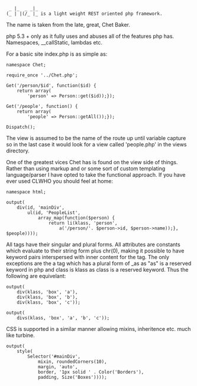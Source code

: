 	 _ |_  _ _|_
	(_ | |(/_ |_ is a light weight REST oriented php framework. 

The name is taken from the late, great, Chet Baker.

php 5.3 + only as it fully uses and abuses all of the features php has. Namespaces, __callStatic, lambdas etc. 

For a basic site index.php is as simple as: 

	namespace Chet;

	require_once '../Chet.php';

	Get('/person/$id', function($id) {
		return array(
			'person' => Person::get($id));});

	Get('/people', function() { 
		return array(
			'people' => Person::getAll());});

	Dispatch();

The view is assumed to be the name of the route up until variable capture so in the last case it would look for a view called 'people.php' in the views directory. 

One of the greatest vices Chet has is found on the view side of things. Rather than using markup and or some sort of custom templating language/parser I have opted to take the functional approach. If you have ever used CLWHO you should feel at home:

	namespace html;

	output(
		div(id, 'mainDiv',
			ul(id, 'PeopleList',
				array_map(function($person) { 
					return li(klass, 'person', 
						a('/person/'. $person->id, $person->name));}, $people))));

All tags have their singular and plural forms. All attributes are constants which evaluate to their string form plus chr(0), making it possible to have keyword pairs interspersed with inner content for the tag. The only exceptions are the a tag which has a plural form of _as as "as" is a reserved keyword in php and class is klass as class is a reserved keyword. Thus the following are equivelant: 

	output(
		div(klass, 'box', 'a'), 
		div(klass, 'box', 'b'), 
		div(klass, 'box', 'c'));

	output(
		divs(klass, 'box', 'a', 'b', 'c'));

CSS is supported in a similar manner allowing mixins, inheritence etc. much like turbine. 

	output(
		style(
			Selector('#mainDiv', 
				mixin, roundedCorners(10), 
				margin, 'auto',
				border, '1px solid ' . Color('Borders'),
				padding, Size('Boxes')))); 

